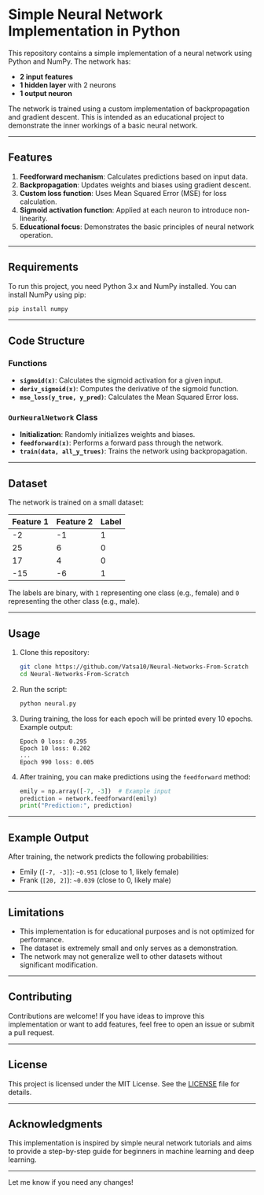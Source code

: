 # Simple Neural Network Implementation in Python

This repository contains a simple implementation of a neural network using Python and NumPy. The network has:

- **2 input features**
- **1 hidden layer** with 2 neurons
- **1 output neuron**

The network is trained using a custom implementation of backpropagation and gradient descent. This is intended as an educational project to demonstrate the inner workings of a basic neural network.

---

## Features

1. **Feedforward mechanism**: Calculates predictions based on input data.
2. **Backpropagation**: Updates weights and biases using gradient descent.
3. **Custom loss function**: Uses Mean Squared Error (MSE) for loss calculation.
4. **Sigmoid activation function**: Applied at each neuron to introduce non-linearity.
5. **Educational focus**: Demonstrates the basic principles of neural network operation.

---

## Requirements

To run this project, you need Python 3.x and NumPy installed. You can install NumPy using pip:

```bash
pip install numpy
```

---

## Code Structure

### Functions

- **`sigmoid(x)`**: Calculates the sigmoid activation for a given input.
- **`deriv_sigmoid(x)`**: Computes the derivative of the sigmoid function.
- **`mse_loss(y_true, y_pred)`**: Calculates the Mean Squared Error loss.

### `OurNeuralNetwork` Class

- **Initialization**: Randomly initializes weights and biases.
- **`feedforward(x)`**: Performs a forward pass through the network.
- **`train(data, all_y_trues)`**: Trains the network using backpropagation.

---

## Dataset

The network is trained on a small dataset:

| Feature 1 | Feature 2 | Label |
|-----------|-----------|-------|
| -2        | -1        | 1     |
| 25        | 6         | 0     |
| 17        | 4         | 0     |
| -15       | -6        | 1     |

The labels are binary, with `1` representing one class (e.g., female) and `0` representing the other class (e.g., male).

---

## Usage

1. Clone this repository:
   ```bash
   git clone https://github.com/Vatsa10/Neural-Networks-From-Scratch
   cd Neural-Networks-From-Scratch
   ```

2. Run the script:
   ```bash
   python neural.py
   ```

3. During training, the loss for each epoch will be printed every 10 epochs.  
   Example output:
   ```
   Epoch 0 loss: 0.295
   Epoch 10 loss: 0.202
   ...
   Epoch 990 loss: 0.005
   ```

4. After training, you can make predictions using the `feedforward` method:
   ```python
   emily = np.array([-7, -3])  # Example input
   prediction = network.feedforward(emily)
   print("Prediction:", prediction)
   ```

---

## Example Output

After training, the network predicts the following probabilities:

- Emily (`[-7, -3]`): `~0.951` (close to 1, likely female)
- Frank (`[20, 2]`): `~0.039` (close to 0, likely male)

---

## Limitations

- This implementation is for educational purposes and is not optimized for performance.
- The dataset is extremely small and only serves as a demonstration.
- The network may not generalize well to other datasets without significant modification.

---

## Contributing

Contributions are welcome! If you have ideas to improve this implementation or want to add features, feel free to open an issue or submit a pull request.

---

## License

This project is licensed under the MIT License. See the [LICENSE](LICENSE) file for details.

---

## Acknowledgments

This implementation is inspired by simple neural network tutorials and aims to provide a step-by-step guide for beginners in machine learning and deep learning.

---

Let me know if you need any changes!
